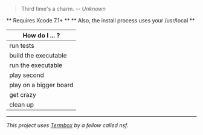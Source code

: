> Third time's a charm. -- *Unknown*

** Requires Xcode 7.1+ **
** Also, the install process uses your /usr/local **


How do I ... ?         |
---------------------- |
run tests              | `make test`
build the executable   | `make build`
run the executable     | `./build/Release/TicTacToe`
play second            | `./build/Release/TicTacToe --reverse`
play on a bigger board | `./build/Release/TicTacToe --four`
get crazy              | `./build/Release/TicTacToe --reverse --four`
clean up               | `make clean`

- - -

*This project uses [Termbox](https://github.com/nsf/termbox) by a fellow called nsf.*

